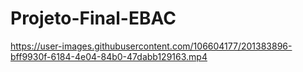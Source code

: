 # Projeto-Final-EBAC

https://user-images.githubusercontent.com/106604177/201383896-bff9930f-6184-4e04-84b0-47dabb129163.mp4

